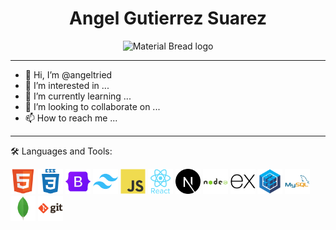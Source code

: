 






<h1 align="center">Angel Gutierrez Suarez</h1>
<p align="center">
    <img width="150" src="https://user-images.githubusercontent.com/106838166/205951336-7a88f6af-2336-48a6-b7d0-169b1b9cfed3.gif" alt="Material Bread logo">
</p>

-----------------------------------------------------------------------------------------------------------------------------------------------------------

- 👋 Hi, I’m @angeltried
- 👀 I’m interested in ...
- 🌱 I’m currently learning ...
- 💞️ I’m looking to collaborate on ...
- 📫 How to reach me ...

-----------------------------------------------------------------------------------------------------------------------------------------------------------
🛠️ Languages and Tools:
<div >
 <img width="40" src="https://github.com/devicons/devicon/blob/master/icons/html5/html5-original.svg" alt="html5" </img>
 <img width="40" src="https://github.com/devicons/devicon/blob/master/icons/css3/css3-plain-wordmark.svg" alt="css3" </img>
 <img width="40" src="https://github.com/devicons/devicon/blob/master/icons/bootstrap/bootstrap-original.svg" alt="bootstrap" </img>
 <img width="40" src="https://github.com/devicons/devicon/blob/master/icons/tailwindcss/tailwindcss-plain.svg" alt="tailwind" </img>
 <img width="40" src="https://github.com/devicons/devicon/blob/master/icons/javascript/javascript-original.svg" alt="Java" </img>
 <img width="40" src="https://github.com/devicons/devicon/blob/master/icons/react/react-original-wordmark.svg" alt="react" </img>
 <img width="40" src="https://github.com/devicons/devicon/blob/master/icons/nextjs/nextjs-original.svg" alt="next.js" </img>
 <img width="40" src="https://github.com/devicons/devicon/blob/master/icons/nodejs/nodejs-original-wordmark.svg" alt="nodejs" </img>
 <img width="40" src="https://github.com/devicons/devicon/blob/master/icons/express/express-original.svg" alt="express" </img>
 <img width="40" src="https://github.com/devicons/devicon/blob/master/icons/sequelize/sequelize-original.svg" alt="sequelize" </img>
 <img width="40" src="https://github.com/devicons/devicon/blob/master/icons/mysql/mysql-original-wordmark.svg" alt="mysql" </img>
 <img width="40" src="https://github.com/devicons/devicon/blob/master/icons/mongodb/mongodb-original.svg" alt="mongodb" </img>
 <img width="40" src="https://github.com/devicons/devicon/blob/master/icons/git/git-original-wordmark.svg" alt="git" </img>
</div>

<!---
angeltried/angeltried is a ✨ special ✨ repository because its `README.md` (this file) appears on your GitHub profile.
You can click the Preview link to take a look at your changes.
--->
